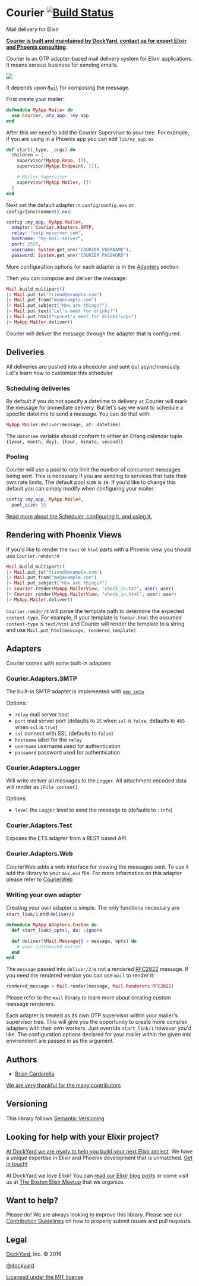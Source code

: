 # Courier [![Build Status](https://secure.travis-ci.org/DockYard/courier.svg?branch=master)](http://travis-ci.org/DockYard/courier)

Mail delivery for Elixir

**[Courier is built and maintained by DockYard, contact us for expert Elixir and Phoenix consulting](https://dockyard.com/phoenix-consulting)**.

Courier is an OTP adapter-based mail delivery system for Elixir applications. It means serious business for sending emails.

![](http://i.imgur.com/2DPqwPw.jpg)

It depends upon [`Mail`](https://github.com/DockYard/elixir-mail) for composing the message.

First create your mailer:

```elixir
defmodule MyApp.Mailer do
  use Courier, otp_app: :my_app
end
```

After this we need to add the Courier Supervisor to your tree. For
example, if you are using in a Phoenix app you can edit `lib/my_app.ex`

```elixir
def start(_type, _args) do
  children = [
    supervisor(MyApp.Repo, []),
    supervisor(MyApp.Endpoint, []),

    # Mailer Supervisor
    supervisor(MyApp.Mailer, [])
  ]
end
```

Next set the default adapter in `config/config.exs` or `config/{environment}.exs`:

```elixir
config :my_app, MyApp.Mailer,
  adapter: Courier.Adapters.SMTP,
  relay: "smtp.myserver.com",
  hostname: "my-mail-server",
  port: 2525,
  username: System.get_env("COURIER_USERNAME"),
  password: System.get_env("COURIER_PASSWORD")
```

More configuration options for each adapter is in the [Adapters](#Adapters) section.

Then you can compose and deliver the message:

```elixir
Mail.build_multipart()
|> Mail.put_to("friend@example.com")
|> Mail.put_from("me@example.com")
|> Mail.put_subject("How are things?")
|> Mail.put_text("Let's meet for drinks!")
|> Mail.put_html("<p>Let's meet for drinks!</p>")
|> MyApp.Mailer.deliver()
```

Courier will deliver the message through the adapter that is configured.

## Deliveries

All deliveries are pushed into a shceduler and sent out asynchronously.
Let's learn how to customize this scheduler

### Scheduling deliveries

By default if you do not specify a datetime to delivery `at` Courier
will mark the message for immediate delivery. But let's say we want to
schedule a specific datetime to send a message. You can do that with:

```elixir
MyApp.Mailer.deliver(message, at: datetime)
```

The `datetime` variable should conform to either an Erlang calendar
tuple `{{year, month, day}, {hour, minute, second}}`

### Pooling

Courier will use a pool to rate limit the number of concurrent messages
being sent. This is necessary if you are sending to services that hate
their own rate limits. The default pool size is `10`. If you'd like to
change this default you can simply modify when configuring your mailer:


```elixir
config :my_app, MyApp.Mailer,
  pool_size: 15
```

[Read more about the Scheduler, configuring it, and using
it.](https://hexdocs.pm/courier/Courier.Scheduler.html)


## Rendering with Phoenix Views

If you'd like to render the `text` or `html` parts with a Phoenix view
you should use `Courier.render/4`

```elixir
Mail.build_multipart()
|> Mail.put_to("friend@example.com")
|> Mail.put_from("me@example.com")
|> Mail.put_subject("How are things?")
|> Courier.render(MyApp.MailerView, "check_in.txt", user: user)
|> Courier.render(MyApp.MailerView, "check_in.html", user: user)
|> MyApp.Mailer.deliver()
```

`Courier.render/4` will parse the template path to determine the
expected `content-type`. For example, if your template is `foobar.html`
the assumed `content-type` is `text/html` and Courier will render the
template to a string and use `Mail.put_html(message, rendered_template)`

## Adapters

Courier comes with some built-in adapters

### Courier.Adapters.SMTP

The built-in SMTP adapter is implemented with [`gen_smtp`](https://github.com/Vagabond/gen_smtp)

Options:

- `relay` mail server host
- `port` mail server port (defaults to `25` when `ssl` is `false`, defaults to `465` when `ssl` is `true`)
- `ssl` connect with SSL (defaults to `false`)
- `hostname` label for the `relay`
- `username` username used for authentication
- `password` password used for authentication

### Courier.Adapters.Logger

Will write deliver all messages to the `Logger`. All attachment encoded data will
render as `[File content]`

Options:
- `level` the `Logger` level to send the message to (defaults to `:info`)

### Courier.Adapters.Test

Exposes the ETS adapter from a REST based API

### Courier.Adapters.Web

CourierWeb adds a web interface for viewing the messages sent. To use it
add the library to your `mix.exs` file.  For more information on this adapter please refer to
[CourierWeb](https://github.com/DockYard/courier_web)

### Writing your own adapter

Creating your own adapter is simple. The only functions necessary are
`start_link/1` and `deliver/2`

```elixir
defmodule MyApp.Adapters.Custom do
  def start_link(_opts), do: :ignore

  def deliver(%Mail.Message{} = message, opts) do
    # your customized mailer
  end
end
```

The `message` passed into `deliver/2` is not a rendered [RFC2822](https://www.ietf.org/rfc/rfc2822.txt) message.
If you need the rendered version you can use `mail` to render it:

```elixir
rendered_message = Mail.render(message, Mail.Renderers.RFC2822)
```

Please refer to the `mail` library to learn more about creating custom
message renderers.

Each adapter is treated as its own OTP supervisor within your mailer's
supervisor tree. This will give you the opportunity to create more
complex adapters with their own workers. Just override
`start_link/1` however you'd like. The configuration options declared
for your mailer within the given mix environment are passed in as the
argument.

## Authors ##

* [Brian Cardarella](http://twitter.com/bcardarella)

[We are very thankful for the many contributors](https://github.com/dockyard/courier/graphs/contributors)

## Versioning ##

This library follows [Semantic Versioning](http://semver.org)

## Looking for help with your Elixir project? ##

[At DockYard we are ready to help you build your next Elixir project](https://dockyard.com/phoenix-consulting). We have a unique expertise in Elixir and Phoenix development that is unmatched. [Get in touch!](https://dockyard.com/contact/hire-us)

At DockYard we love Elixir! You can [read our Elixir blog posts](https://dockyard.com/blog/categories/elixir)
or come visit us at [The Boston Elixir Meetup](http://www.meetup.com/Boston-Elixir/) that we organize.

## Want to help? ##

Please do! We are always looking to improve this library. Please see our
[Contribution Guidelines](https://github.com/dockyard/courier/blob/master/CONTRIBUTING.md)
on how to properly submit issues and pull requests.

## Legal ##

[DockYard](http://dockyard.com/), Inc. &copy; 2016

[@dockyard](http://twitter.com/dockyard)

[Licensed under the MIT license](http://www.opensource.org/licenses/mit-license.php)

